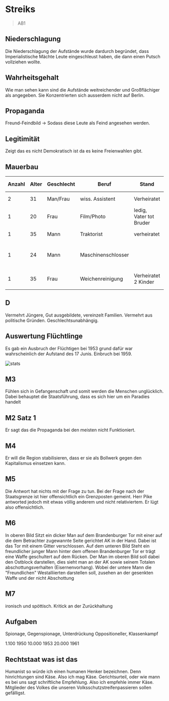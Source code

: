 # Streiks

> AB1

## Niederschlagung

Die Niederschlagung der Aufstände wurde dardurch begründet, dass Imperialistische Mächte Leute eingeschleust haben, die dann einen Putsch vollziehen wollte.

## Wahrheitsgehalt

Wie man sehen kann sind die Aufstände weitreichender und Großflächiger als angegeben. Sie Konzentrierten sich ausserdem nicht auf Berlin.

## Propaganda

Freund-Feindbild -> Sodass diese Leute als Feind angesehen werden.

## Legitimität

Zeigt das es nicht Demokratisch ist da es keine Freienwahlen gibt.

## Mauerbau

| Anzahl | Alter | Geschlecht | Beruf              | Stand                   | persönlich-familiär                   | politisch                      | wirtschaftliche                             |
| ------ | ----- | ---------- | ------------------ | ----------------------- | ------------------------------------- | ------------------------------ | ------------------------------------------- |
| 2      | 31    | Man/Frau   | wiss. Assistent    | Verheiratet             |                                       | keine Marxisten                | angst vor Job verlust                       |
| 1      | 20    | Frau       | Film/Photo         | ledig, Vater tot Bruder |                                       | Propaganda opp.                | Benachteiligung von nacht Parteimitgliedern |
| 1      | 35    | Mann       | Traktorist         | verheiratet             | glauben                               | gruppen zwang                  | lebensmittel Knappheit                      |
| 1      | 24    | Mann       | Maschinenschlosser |                         | beschwerde Freiheit, keine Opposition |                                |
| 1      | 35    | Frau       | Weichenreinigung   | Verheiratet 2 Kinder    | Kinder bereits in der BRD             | nicht mit System einverstanden |                                             |

## D

Vermehrt Jüngere, Gut ausgebildete, vereinzelt Familien. Vermehrt aus politische Gründen. Geschlechtsunabhängig.

## Auswertung Flüchtlinge

Es gab ein Ausbruch der Flüchtigen bei 1953 grund dafür war wahrscheinlich der Aufstand des 17 Junis. Einbruch bei 1959.

![stats](FlüchtlingeDDR.png)

## M3

Fühlen sich in Gefangenschaft und somit werden die Menschen unglücklich.
Dabei behauptet die Staatsführung, dass es sich hier um ein Paradies handelt

## M2 Satz 1

Er sagt das die Propaganda bei den meisten nicht Funktioniert.

## M4

Er will die Region stabilisieren, dass er sie als Bollwerk gegen den Kapitalismus einsetzen kann.

## M5

Die Antwort hat nichts mit der Frage zu tun. Bei der Frage nach der Staatsgrenze ist hier offensichtlich ein Grenzposten gemeint. Herr Pike antworted jedoch mit etwas völlig anderem und nicht relativiertem. Er lügt also offensichtlich.

## M6

In oberen Bild Sitzt ein dicker Man auf dem Brandenburger Tor mit einer auf die dem Betrachter zugewannte Seite gerichtet AK in der Hand. Dabei ist das Tor mit einem Gitter verschlossen.
Auf dem unteren Bild Steht ein freundlicher junger Mann hinter dem offenen Brandenburger Tor er trägt eine Waffe geschultert auf dem Rücken. Der Man im oberen Bild soll dabei den Ostblock darstellen, dies sieht man an der AK sowie seinem Totalen abschottungsverhalten (Eisernenvorhang). Wobei der untere Mann die "Freundlichen" Westalliierten darstellen soll, zusehen an der gesenkten Waffe und der nicht Abschottung

## M7

ironisch und spöttisch. Kritick an der Zurückhaltung

## Aufgaben

Spionage, Gegenspionage, Unterdrückung Oppositioneller, Klassenkampf

1.100 1950
10.000 1953
20.000 1961

## Rechtstaat was ist das

Humanist so würde ich einen humanen Henker bezeichnen. Denn hinrichtungen sind Käse. Also ich mag Käse. Gerichtsurteil, oder wie mann es bei uns sagt schriftliche Empfehlung. Also ich empfehle immer Käse. Mitglieder des Volkes die unseren Volksschutzstreifenpassieren sollen gefälligst.
